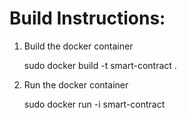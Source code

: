 # Build Instructions: 
1. Build the docker container 

    sudo docker build -t smart-contract .

2. Run the docker container

    sudo docker run -i smart-contract


